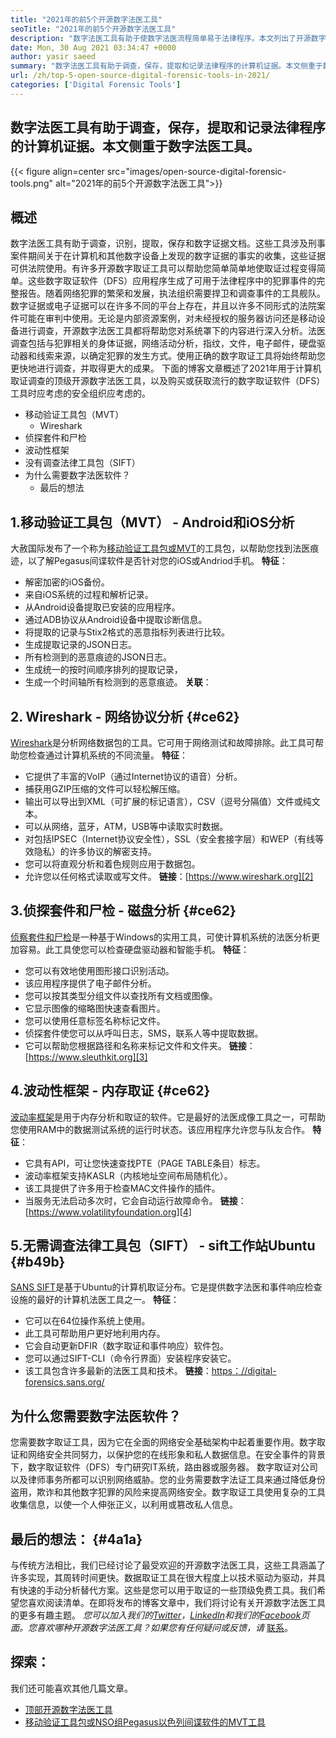 ```yaml
---
title: "2021年的前5个开源数字法医工具" 
seoTitle: "2021年的前5个开源数字法医工具" 
description: "数字法医工具有助于使数字法医流程简单易于法律程序。本文列出了开源数字法医工具。" 
date: Mon, 30 Aug 2021 03:34:47 +0000
author: yasir saeed
summary: "数字法医工具有助于调查，保存，提取和记录法律程序的计算机证据。本文侧重于数字法医工具。" 
url: /zh/top-5-open-source-digital-forensic-tools-in-2021/
categories: ['Digital Forensic Tools']
---
```


## 数字法医工具有助于调查，保存，提取和记录法律程序的计算机证据。本文侧重于数字法医工具。

{{< figure align=center src="images/open-source-digital-forensic-tools.png" alt="2021年的前5个开源数字法医工具">}}


## **概述** 
数字法医工具有助于调查，识别，提取，保存和数字证据文档。这些工具涉及刑事案件期间关于在计算机和其他数字设备上发现的数字证据的事实的收集，这些证据可供法院使用。有许多开源数字取证工具可以帮助您简单简单地使取证过程变得简单。这些数字取证软件（DFS）应用程序生成了可用于法律程序中的犯罪事件的完整报告。随着网络犯罪的繁荣和发展，执法组织需要捍卫和调查事件的工具舰队。
数字证据或电子证据可以在许多不同的平台上存在，并且以许多不同形式的法院案件可能在审判中使用。无论是内部资源案例，对未经授权的服务器访问还是移动设备进行调查，开源数字法医工具都将帮助您对系统罩下的内容进行深入分析。法医调查包括与犯罪相关的身体证据，网络活动分析，指纹，文件，电子邮件，硬盘驱动器和线索来源，以确定犯罪的发生方式。使用正确的数字取证工具将始终帮助您更快地进行调查，并取得更大的成果。
下面的博客文章概述了2021年用于计算机取证调查的顶级开源数字法医工具，以及购买或获取流行的数字取证软件（DFS）工具时应考虑的安全组织应考虑的。
* 移动验证工具包（MVT）
  * Wireshark
* 侦探套件和尸检
* 波动性框架
* 没有调查法律工具包（SIFT）
* 为什么需要数字法医软件？
  * 最后的想法

## 1.移动验证工具包（MVT） -  Android和iOS分析
大赦国际发布了一个称为[移动验证工具包或MVT][1]的工具包，以帮助您找到法医痕迹，以了解Pegasus间谍软件是否针对您的iOS或Andriod手机。
**特征**：
* 解密加密的iOS备份。
* 来自iOS系统的过程和解析记录。
* 从Android设备提取已安装的应用程序。
* 通过ADB协议从Android设备中提取诊断信息。
* 将提取的记录与Stix2格式的恶意指标列表进行比较。
* 生成提取记录的JSON日志。
* 所有检测到的恶意痕迹的JSON日志。
* 生成统一的按时间顺序排列的提取记录，
* 生成一个时间轴所有检测到的恶意痕迹。
**关联**：

## 2. Wireshark  - 网络协议分析 {#ce62}

[Wireshark][2]是分析网络数据包的工具。它可用于网络测试和故障排除。此工具可帮助您检查通过计算机系统的不同流量。
**特征**：
* 它提供了丰富的VoIP（通过Internet协议的语音）分析。
* 捕获用GZIP压缩的文件可以轻松解压缩。
* 输出可以导出到XML（可扩展的标记语言），CSV（逗号分隔值）文件或纯文本。
* 可以从网络，蓝牙，ATM，USB等中读取实时数据。
* 对包括IPSEC（Internet协议安全性），SSL（安全套接字层）和WEP（有线等效隐私）的许多协议的解密支持。
* 您可以将直观分析和着色规则应用于数据包。
* 允许您以任何格式读取或写文件。
**链接**：[https://www.wireshark.org][2]

## 3.侦探套件和尸检 - 磁盘分析 {#ce62}

[侦察套件和尸检][3]是一种基于Windows的实用工具，可使计算机系统的法医分析更加容易。此工具使您可以检查硬盘驱动器和智能手机。
**特征**：
* 您可以有效地使用图形接口识别活动。
* 该应用程序提供了电子邮件分析。
* 您可以按其类型分组文件以查找所有文档或图像。
* 它显示图像的缩略图快速查看图片。
* 您可以使用任意标签名称标记文件。
* 侦探套件使您可以从呼叫日志，SMS，联系人等中提取数据。
* 它可以帮助您根据路径和名称来标记文件和文件夹。
**链接**：[https://www.sleuthkit.org][3]

## 4.波动性框架 - 内存取证 {#ce62}

[波动率框架][4]是用于内存分析和取证的软件。它是最好的法医成像工具之一，可帮助您使用RAM中的数据测试系统的运行时状态。该应用程序允许您与队友合作。
**特征**：
* 它具有API，可让您快速查找PTE（PAGE TABLE条目）标志。
* 波动率框架支持KASLR（内核地址空间布局随机化）。
* 该工具提供了许多用于检查MAC文件操作的插件。
* 当服务无法启动多次时，它会自动运行故障命令。
**链接**：[https://www.volatilityfoundation.org][4]

## 5.无需调查法律工具包（SIFT） -  sift工作站Ubuntu {#b49b}

[SANS SIFT][5]是基于Ubuntu的计算机取证分布。它是提供数字法医和事件响应检查设施的最好的计算机法医工具之一。
**特征**：
* 它可以在64位操作系统上使用。
* 此工具可帮助用户更好地利用内存。
* 它会自动更新DFIR（数字取证和事件响应）软件包。
* 您可以通过SIFT-CLI（命令行界面）安装程序安装它。
* 该工具包含许多最新的法医工具和技术。
**链接**：[https：//digital-forensics.sans.org/][6]

## 为什么您需要数字法医软件？
您需要数字取证工具，因为它在全面的网络安全基础架构中起着重要作用。数字取证和网络安全共同努力，以保护您的在线形象和私人数据信息。在安全事件的背景下，数字取证软件（DFS）专门研究IT系统，路由器或服务器。
数字取证对公司以及律师事务所都可以识别网络威胁。您的业​​务需要数字法证工具来通过降低身份盗用，欺诈和其他数字犯罪的风险来提高网络安全。数字取证工具使用复杂的工具收集信息，以使一个人伸张正义，以利用或篡改私人信息。

## 最后的想法： {#4a1a}

与传统方法相比，我们已经讨论了最受欢迎的开源数字法医工具，这些工具涵盖了许多实现，其周转时间更快。数据取证工具在很大程度上以技术驱动为驱动，并具有快速的手动分析替代方案。这些是您可以用于取证的一些顶级免费工具。我们希望您喜欢阅读清单。在即将发布的博客文章中，我们将讨论有关开源数字法医工具的更多有趣主题。
_您可以加入我们的[Twitter][7]，[LinkedIn][8]和我们的[Facebook][9]页面。您喜欢哪种开源数字法医工具？如果您有任何疑问或反馈，请_ [联系][10]。

## 探索：
我们还可能喜欢其他几篇文章。
  * [顶部开源数字法医工具][11]
  * [移动验证工具包或NSO组Pegasus以色列间谍软件的MVT工具][1]



[1]: https://products.containerize.com/digital-forensic-software/mvt/
[2]: https://www.wireshark.org/
[3]: https://www.sleuthkit.org/
[4]: https://www.volatilityfoundation.org/
[5]: https://www.sans.org/tools/sift-workstation/
[6]: https://digital-forensics.sans.org/community/downloads/
[7]: https://twitter.com/containerize_co
[8]: https://www.linkedin.com/company/containerize/
[9]: http://facebook.com/containerize
[10]: mailto:yasir.saeed@aspose.com
[11]: https://products.containerize.com/digital-forensic-software/
